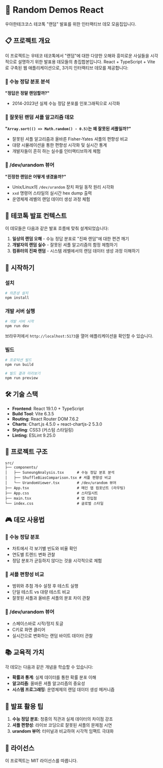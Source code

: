 # 🎲 Random Demos React

우아한테크코스 테코톡 "랜덤" 발표를 위한 인터랙티브 데모 모음집입니다.

## 📋 프로젝트 개요

이 프로젝트는 우테코 테코톡에서 "랜덤"에 대한 다양한 오해와 흥미로운 사실들을 시각적으로 설명하기 위한 발표용 데모들의 총집합본입니다. React + TypeScript + Vite로 구축된 웹 애플리케이션으로, 3가지 인터랙티브 데모를 제공합니다:

### 🎯 수능 정답 분포 분석

**"정답은 정말 랜덤할까?"**

- 2014-2023년 실제 수능 정답 분포를 인포그래픽으로 시각화

### 🎰 잘못된 랜덤 셔플 알고리즘 데모

**"`Array.sort(() => Math.random() - 0.5)`는 왜 잘못된 셔플일까?"**

- 잘못된 셔플 알고리즘과 올바른 Fisher-Yates 셔플의 편향성 비교
- 대량 시뮬레이션을 통한 편향성 시각화 및 실시간 통계
- 개발자들이 흔히 하는 실수를 인터랙티브하게 체험

### 🔀 /dev/urandom 뷰어

**"진정한 랜덤은 어떻게 생겼을까?"**

- Unix/Linux의 `/dev/urandom` 장치 파일 동작 원리 시각화
- `xxd` 명령어 스타일의 실시간 hex dump 출력
- 운영체제 레벨의 랜덤 데이터 생성 과정 체험

## 🎤 테코톡 발표 컨텍스트

이 데모들은 다음과 같은 발표 흐름에 맞춰 설계되었습니다:

1. **일상의 랜덤 오해** - 수능 정답 분포로 "진짜 랜덤"에 대한 편견 깨기
2. **개발자의 랜덤 실수** - 잘못된 셔플 알고리즘의 함정 체험하기
3. **컴퓨터의 진짜 랜덤** - 시스템 레벨에서의 랜덤 데이터 생성 과정 이해하기

## 🚀 시작하기

### 설치

```bash
# 의존성 설치
npm install
```

### 개발 서버 실행

```bash
# 개발 서버 시작
npm run dev
```

브라우저에서 `http://localhost:5173`을 열어 애플리케이션을 확인할 수 있습니다.

### 빌드

```bash
# 프로덕션 빌드
npm run build

# 빌드 결과 미리보기
npm run preview
```

## 🛠 기술 스택

- **Frontend**: React 19.1.0 + TypeScript
- **Build Tool**: Vite 6.3.5
- **Routing**: React Router DOM 7.6.2
- **Charts**: Chart.js 4.5.0 + react-chartjs-2 5.3.0
- **Styling**: CSS3 (커스텀 스타일링)
- **Linting**: ESLint 9.25.0

## 📁 프로젝트 구조

```
src/
├── components/
│   ├── SuneungAnalysis.tsx      # 수능 정답 분포 분석
│   ├── ShuffleBiasComparison.tsx # 셔플 편향성 비교
│   └── UrandomViewer.tsx        # /dev/urandom 뷰어
├── App.tsx                      # 메인 앱 컴포넌트 (라우팅)
├── App.css                      # 스타일시트
├── main.tsx                     # 앱 진입점
└── index.css                    # 글로벌 스타일
```

## 🎮 데모 사용법

### 🎯 수능 정답 분포

- 차트에서 각 보기별 빈도와 비율 확인
- 연도별 트렌드 변화 관찰
- 정답 분포가 균등하지 않다는 것을 시각적으로 체험

### 🎰 셔플 편향성 비교

- 범위와 추첨 개수 설정 후 테스트 실행
- 단일 테스트 vs 대량 테스트 비교
- 잘못된 셔플과 올바른 셔플의 분포 차이 관찰

### 🔀 /dev/urandom 뷰어

- 스페이스바로 시작/정지 토글
- C키로 화면 클리어
- 실시간으로 변화하는 랜덤 바이트 데이터 관찰

## 📚 교육적 가치

각 데모는 다음과 같은 개념을 학습할 수 있습니다:

- **확률과 통계**: 실제 데이터를 통한 확률 분포 이해
- **알고리즘**: 올바른 셔플 알고리즘의 중요성
- **시스템 프로그래밍**: 운영체제의 랜덤 데이터 생성 메커니즘

## 🎯 발표 활용 팁

1. **수능 정답 분포**: 청중의 직관과 실제 데이터의 차이점 강조
2. **셔플 편향성**: 라이브 코딩으로 잘못된 셔플의 문제점 시연
3. **urandom 뷰어**: 터미널과 비교하여 시각적 임팩트 극대화

## 📄 라이선스

이 프로젝트는 MIT 라이선스를 따릅니다.
